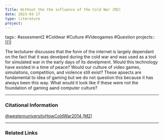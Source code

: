 ```yaml
---
Title: Without the the influence of the Cold War (M2)
date: 2023-03-17
type: literature
project:
---
```

tags:: #assesment2 #Coldwar #Culture #Videogames #Question 
projects::[[]]


The lectuturer discusses that the form of the internet is largely dependant on the fact that it was develped during the cold war and was used as a tool for simulated war in the early days of its develpment. Would this technology have existed in a time of peace? Would our culture of video games, simulaitons, competition, and violence still exist? These apsects are fundamental to idea of gaming but we do not question this because it has always been this way. What would it look like if these were not the foundation of gaming aand computer culture?

---
### Citational Information
[@westernuniversityHowColdWar2014 (M2)](@westernuniversityHowColdWar2014%20(M2).md)

---

### Related Links

